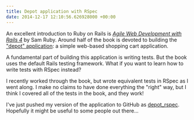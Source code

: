 ```yaml
---
title: Depot application with RSpec
date: 2014-12-17 12:10:56.626928000 +00:00
---
```

An excellent introduction to Ruby on Rails is [_Agile Web Development with Rails 4_](https://pragprog.com/book/rails4/agile-web-development-with-rails-4) by Sam Ruby. Around half of the book is devoted to building the ["depot" application](https://pragprog.com/titles/rails4/source_code): a simple web-based shopping cart application.

A fundamental part of building this application is writing tests. But the book uses the default Rails testing framework. What if you want to learn how to write tests with RSpec instead?

I recently worked through the book, but wrote equivalent tests in RSpec as I went along. I make no claims to have done everything the "right" way, but I think I covered all of the tests in the book, and they work!

I've just pushed my version of the application to GitHub as [depot_rspec](https://github.com/anthonyjsmith/depot_rspec). Hopefully it might be useful to some people out there...
